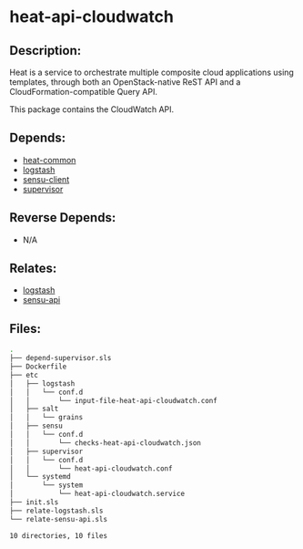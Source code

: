 # heat-api-cloudwatch

## Description:

Heat is a service to orchestrate multiple composite cloud applications using templates, through both an OpenStack-native ReST API and a CloudFormation-compatible Query API.

This package contains the CloudWatch API.

## Depends:

  -  [heat-common](/salt/heat-common)
  -  [logstash](/salt/logstash)
  -  [sensu-client](/salt/sensu-client)
  -  [supervisor](/salt/supervisor)

## Reverse Depends:

  -  N/A

## Relates:

  -  [logstash](/salt/logstash)
  -  [sensu-api](/salt/sensu-api)

## Files:

```bash
.
├── depend-supervisor.sls
├── Dockerfile
├── etc
│   ├── logstash
│   │   └── conf.d
│   │       └── input-file-heat-api-cloudwatch.conf
│   ├── salt
│   │   └── grains
│   ├── sensu
│   │   └── conf.d
│   │       └── checks-heat-api-cloudwatch.json
│   ├── supervisor
│   │   └── conf.d
│   │       └── heat-api-cloudwatch.conf
│   └── systemd
│       └── system
│           └── heat-api-cloudwatch.service
├── init.sls
├── relate-logstash.sls
└── relate-sensu-api.sls

10 directories, 10 files
```
